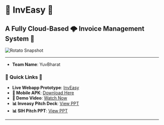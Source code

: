 # 🌟 InvEasy 🌟
## A Fully Cloud-Based 🌩️ Invoice Management System 💼

![Rotato Snapshot](https://github.com/namandureja/sih/assets/58641903/bc8d1695-bc5a-4701-9d3f-bc9576b2a46a)

---

- **Team Name**: YuvBharat  

### 🚀 Quick Links 🚀

- **Live Webapp Prototype**: [InvEasy](https://inveasy.netlify.app/)
- **📱 Mobile APK**: [Download Here](https://ndureja.com/app-debug.apk)
- **🎥 Demo Video**: [Watch Now](https://drive.google.com/file/d/1fYpahjoUH3syDDdyHzyoHQvWKdtMMSJK/view?usp=sharing)
- **📊 Inveasy Pitch Deck**: [View PPT](https://drive.google.com/file/d/12M3i4q0Fh6ojLana_XZ0asUj7LATvSMa/view?usp=sharing)
- **📊 SIH Pitch  PPT**: [View PPT](https://canva.com/design/DAFucaiU9Bc/0MaWg_3rp10IDxLttxHeGg/view?utm_content=DAFucaiU9Bc&utm_campaign=designshare&utm_medium=link&utm_source=viewer)

---
